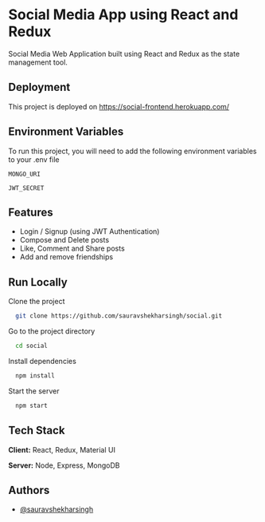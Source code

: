 
# Social Media App using React and Redux

Social Media Web Application built using React and Redux as the state management tool.

## Deployment

This project is deployed on https://social-frontend.herokuapp.com/

  
## Environment Variables

To run this project, you will need to add the following environment variables to your .env file

`MONGO_URI`

`JWT_SECRET`

  
## Features

- Login / Signup (using JWT Authentication)
- Compose and Delete posts
- Like, Comment and Share posts
- Add and remove friendships

## Run Locally

Clone the project

```bash
  git clone https://github.com/sauravshekharsingh/social.git
```

Go to the project directory

```bash
  cd social
```

Install dependencies

```bash
  npm install
```

Start the server

```bash
  npm start
```

  
## Tech Stack

**Client:** React, Redux, Material UI

**Server:** Node, Express, MongoDB

  
## Authors

- [@sauravshekharsingh](https://www.github.com/sauravshekharsingh)

  
